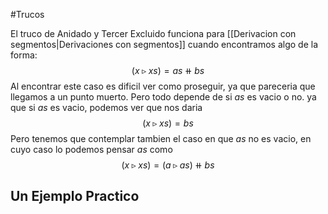 #Trucos

El truco de Anidado y Tercer Excluido funciona para [[Derivacion con segmentos|Derivaciones con segmentos]] cuando encontramos algo de la forma:
$$(x▹xs) = as ⧺ bs$$
Al encontrar este caso es dificil ver como proseguir, ya que pareceria que llegamos a un punto muerto. Pero todo depende de si $as$ es vacio o no. ya que si $as$ es vacio, podemos ver que nos daria $$(x▹xs) = bs$$
Pero tenemos que contemplar tambien el caso en que $as$ no es vacio, en cuyo caso lo podemos pensar $as$ como $$(x▹xs) = (a▹as) ⧺ bs$$
## Un Ejemplo Practico
